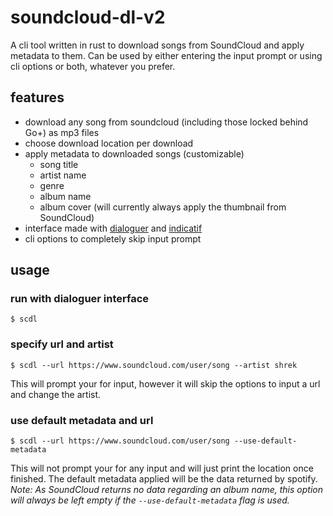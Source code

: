 # soundcloud-dl-v2
A cli tool written in rust to download songs from SoundCloud and apply metadata to them. Can be used by either entering
the input prompt or using cli options or both, whatever you prefer.


## features
- download any song from soundcloud (including those locked behind Go+) as mp3 files
- choose download location per download
- apply metadata to downloaded songs (customizable)
    - song title
    - artist name
    - genre
    - album name
    - album cover (will currently always apply the thumbnail from SoundCloud)
- interface made with [dialoguer](https://crates.io/crates/dialoguer) and [indicatif](https://crates.io/crates/indicatif)
- cli options to completely skip input prompt

## usage
### run with dialoguer interface
```
$ scdl
```
### specify url and artist
```
$ scdl --url https://www.soundcloud.com/user/song --artist shrek
```
This will prompt your for input, however it will skip the options to input a url and change the artist.

### use default metadata and url
```
$ scdl --url https://www.soundcloud.com/user/song --use-default-metadata
```
This will not prompt your for any input and will just print the location once finished. The default metadata applied will be
the data returned by spotify. *Note: As SoundCloud returns no data regarding an album name, this option will always be left empty if the
`--use-default-metadata` flag is used.*



